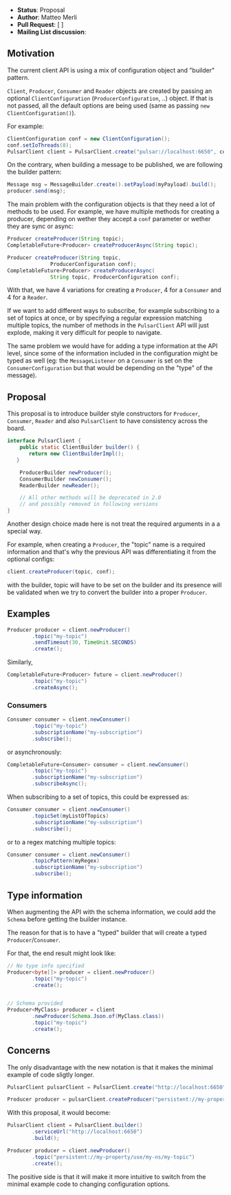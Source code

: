 
* **Status**: Proposal
* **Author**: Matteo Merli
* **Pull Request**: [ ]
* **Mailing List discussion**:

## Motivation

The current client API is using a mix of configuration object and "builder"
pattern.

`Client`, `Producer`, `Consumer` and `Reader` objects are created by passing
an optional `ClientConfiguration` (`ProducerConfiguration`, ..) object. If that
is not passed, all the default options are being used (same as passing
`new ClientConfiguration()`).

For example:
```java
ClientConfiguration conf = new ClientConfiguration();
conf.setIoThreads(8);
PulsarClient client = PulsarClient.create("pulsar://localhost:6650", conf);
```

On the contrary, when building a message to be published, we are following the
builder pattern:

```java
Message msg = MessageBuilder.create().setPayload(myPayload).build();
producer.send(msg);
```

The main problem with the configuration objects is that they need a lot of
methods to be used. For example, we have multiple methods for creating a
producer, depending on wether they accept a `conf` parameter or wether they
are sync or async:

```java
Producer createProducer(String topic);
CompletableFuture<Producer> createProducerAsync(String topic);

Producer createProducer(String topic,
              ProducerConfiguration conf);
CompletableFuture<Producer> createProducerAsync(
              String topic, ProducerConfiguration conf);
```

With that, we have 4 variations for creating a `Producer`, 4 for a `Consumer`
and 4 for a `Reader`.

If we want to add different ways to subscribe, for example subscribing to
a set of topics at once, or by specifying a regular expression matching
multiple topics, the number of methods in the `PulsarClient` API will just
explode, making it very difficult for people to navigate.

The same problem we would have for adding a type information at the API
level, since some of the information included in the configuration might
be typed as well (eg: the `MessageListener` on a `Consumer` is set on the
`ConsumerConfiguration` but that would be depending on the "type" of the
message).

## Proposal

This proposal is to introduce builder style constructors for `Producer`,
`Consumer`, `Reader` and also `PulsarClient` to have consistency across the
board.

```java
interface PulsarClient {
    public static ClientBuilder builder() {
       return new ClientBuilderImpl();
   }

    ProducerBuilder newProducer();
    ConsumerBuilder newConsumer();
    ReaderBuilder newReader();

    // All other methods will be deprecated in 2.0
    // and possibly removed in following versions
}
```

Another design choice made here is not treat the required arguments in a
a special way.

For example, when creating a `Producer`, the "topic" name is a required
information and that's why the previous API was differentiating it from
the optional configs:


```java
client.createProducer(topic, conf);
```

with the builder, topic will have to be set on the builder and its presence
will be validated when we try to convert the builder into a proper `Producer`.

## Examples

```java
Producer producer = client.newProducer()
        .topic("my-topic")
        .sendTimeout(30, TimeUnit.SECONDS)
        .create();
```

Similarly,

```java
CompletableFuture<Producer> future = client.newProducer()
        .topic("my-topic")
        .createAsync();
```


### Consumers

```java
Consumer consumer = client.newConsumer()
        .topic("my-topic")
        .subscriptionName("my-subscription")
        .subscribe();
```

or asynchronously:

```java
CompletableFuture<Consumer> consumer = client.newConsumer()
        .topic("my-topic")
        .subscriptionName("my-subscription")
        .subscribeAsync();
```

When subscribing to a set of topics, this could be expressed
as:

```java
Consumer consumer = client.newConsumer()
        .topicSet(myListOfTopics)
        .subscriptionName("my-subscription")
        .subscribe();
```

or to a regex matching multiple topics:

```java
Consumer consumer = client.newConsumer()
        .topicPattern(myRegex)
        .subscriptionName("my-subscription")
        .subscribe();
```

## Type information

When augmenting the API with the schema information, we could add the
`Schema` before getting the builder instance.

The reason for that is to have a "typed" builder that will create a
typed `Producer`/`Consumer`.

For that, the end result might look like:

```java
// No type info specified
Producer<byte[]> producer = client.newProducer()
        .topic("my-topic")
        .create();


// Schema provided
Producer<MyClass> producer = client
        .newProducer(Schema.Json.of(MyClass.class))
        .topic("my-topic")
        .create();
```

## Concerns

The only disadvantage with the new notation is that it makes the minimal
example of code sligtly longer.

```java
PulsarClient pulsarClient = PulsarClient.create("http://localhost:6650");

Producer producer = pulsarClient.createProducer("persistent://my-property/use/my-ns/my-topic");
```

With this proposal, it would become:

```java
PulsarClient client = PulsarClient.builder()
        .serviceUrl("http://localhost:6650")
        .build();

Producer producer = client.newProducer()
        .topic("persistent://my-property/use/my-ns/my-topic")
        .create();
```

The positive side is that it will make it more intuitive to switch from
the minimal example code to changing configuration options.
